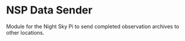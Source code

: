 # NSP Data Sender

Module for the Night Sky Pi to send completed observation archives to other locations.

